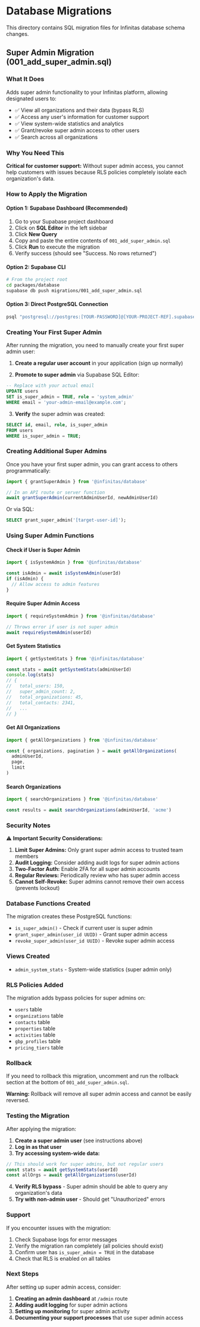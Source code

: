 # Database Migrations

This directory contains SQL migration files for Infinitas database schema changes.

## Super Admin Migration (001_add_super_admin.sql)

### What It Does

Adds super admin functionality to your Infinitas platform, allowing designated users to:
- ✅ View all organizations and their data (bypass RLS)
- ✅ Access any user's information for customer support
- ✅ View system-wide statistics and analytics
- ✅ Grant/revoke super admin access to other users
- ✅ Search across all organizations

### Why You Need This

**Critical for customer support:** Without super admin access, you cannot help customers with issues because RLS policies completely isolate each organization's data.

### How to Apply the Migration

#### Option 1: Supabase Dashboard (Recommended)

1. Go to your Supabase project dashboard
2. Click on **SQL Editor** in the left sidebar
3. Click **New Query**
4. Copy and paste the entire contents of `001_add_super_admin.sql`
5. Click **Run** to execute the migration
6. Verify success (should see "Success. No rows returned")

#### Option 2: Supabase CLI

```bash
# From the project root
cd packages/database
supabase db push migrations/001_add_super_admin.sql
```

#### Option 3: Direct PostgreSQL Connection

```bash
psql "postgresql://postgres:[YOUR-PASSWORD]@[YOUR-PROJECT-REF].supabase.co:5432/postgres" < migrations/001_add_super_admin.sql
```

### Creating Your First Super Admin

After running the migration, you need to manually create your first super admin user:

1. **Create a regular user account** in your application (sign up normally)

2. **Promote to super admin** via Supabase SQL Editor:

```sql
-- Replace with your actual email
UPDATE users 
SET is_super_admin = TRUE, role = 'system_admin' 
WHERE email = 'your-admin-email@example.com';
```

3. **Verify** the super admin was created:

```sql
SELECT id, email, role, is_super_admin 
FROM users 
WHERE is_super_admin = TRUE;
```

### Creating Additional Super Admins

Once you have your first super admin, you can grant access to others programmatically:

```typescript
import { grantSuperAdmin } from '@infinitas/database'

// In an API route or server function
await grantSuperAdmin(currentAdminUserId, newAdminUserId)
```

Or via SQL:

```sql
SELECT grant_super_admin('[target-user-id]');
```

### Using Super Admin Functions

#### Check if User is Super Admin

```typescript
import { isSystemAdmin } from '@infinitas/database'

const isAdmin = await isSystemAdmin(userId)
if (isAdmin) {
  // Allow access to admin features
}
```

#### Require Super Admin Access

```typescript
import { requireSystemAdmin } from '@infinitas/database'

// Throws error if user is not super admin
await requireSystemAdmin(userId)
```

#### Get System Statistics

```typescript
import { getSystemStats } from '@infinitas/database'

const stats = await getSystemStats(adminUserId)
console.log(stats)
// {
//   total_users: 150,
//   super_admin_count: 2,
//   total_organizations: 45,
//   total_contacts: 2341,
//   ...
// }
```

#### Get All Organizations

```typescript
import { getAllOrganizations } from '@infinitas/database'

const { organizations, pagination } = await getAllOrganizations(
  adminUserId,
  page,
  limit
)
```

#### Search Organizations

```typescript
import { searchOrganizations } from '@infinitas/database'

const results = await searchOrganizations(adminUserId, 'acme')
```

### Security Notes

⚠️ **Important Security Considerations:**

1. **Limit Super Admins:** Only grant super admin access to trusted team members
2. **Audit Logging:** Consider adding audit logs for super admin actions
3. **Two-Factor Auth:** Enable 2FA for all super admin accounts
4. **Regular Reviews:** Periodically review who has super admin access
5. **Cannot Self-Revoke:** Super admins cannot remove their own access (prevents lockout)

### Database Functions Created

The migration creates these PostgreSQL functions:

- `is_super_admin()` - Check if current user is super admin
- `grant_super_admin(user_id UUID)` - Grant super admin access
- `revoke_super_admin(user_id UUID)` - Revoke super admin access

### Views Created

- `admin_system_stats` - System-wide statistics (super admin only)

### RLS Policies Added

The migration adds bypass policies for super admins on:
- `users` table
- `organizations` table
- `contacts` table
- `properties` table
- `activities` table
- `gbp_profiles` table
- `pricing_tiers` table

### Rollback

If you need to rollback this migration, uncomment and run the rollback section at the bottom of `001_add_super_admin.sql`.

**Warning:** Rollback will remove all super admin access and cannot be easily reversed.

### Testing the Migration

After applying the migration:

1. **Create a super admin user** (see instructions above)
2. **Log in as that user**
3. **Try accessing system-wide data:**

```typescript
// This should work for super admins, but not regular users
const stats = await getSystemStats(userId)
const allOrgs = await getAllOrganizations(userId)
```

4. **Verify RLS bypass** - Super admin should be able to query any organization's data
5. **Try with non-admin user** - Should get "Unauthorized" errors

### Support

If you encounter issues with the migration:

1. Check Supabase logs for error messages
2. Verify the migration ran completely (all policies should exist)
3. Confirm user has `is_super_admin = TRUE` in the database
4. Check that RLS is enabled on all tables

### Next Steps

After setting up super admin access, consider:

1. **Creating an admin dashboard** at `/admin` route
2. **Adding audit logging** for super admin actions
3. **Setting up monitoring** for super admin activity
4. **Documenting your support processes** that use super admin access

